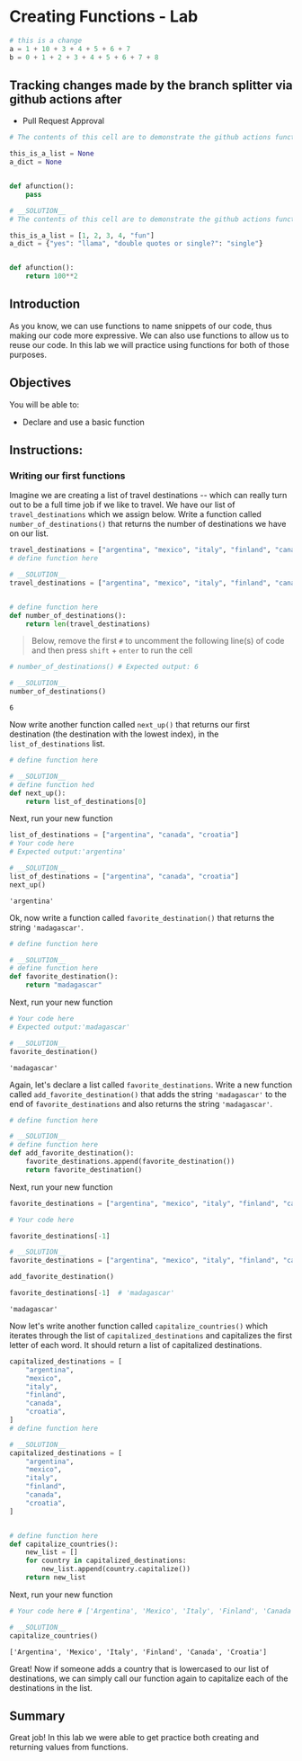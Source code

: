 # Creating Functions - Lab


```python
# this is a change
a = 1 + 10 + 3 + 4 + 5 + 6 + 7
b = 0 + 1 + 2 + 3 + 4 + 5 + 6 + 7 + 8
```

## Tracking changes made by the branch splitter via github actions after
* Pull Request Approval



```python
# The contents of this cell are to demonstrate the github actions functionality on the solution branch

this_is_a_list = None
a_dict = None


def afunction():
    pass
```


```python
# __SOLUTION__
# The contents of this cell are to demonstrate the github actions functionality on the solution branch

this_is_a_list = [1, 2, 3, 4, "fun"]
a_dict = {"yes": "llama", "double quotes or single?": "single"}


def afunction():
    return 100**2
```

## Introduction

As you know, we can use functions to name snippets of our code, thus making our code more expressive. We can also use functions to allow us to reuse our code. In this lab we will practice using functions for both of those purposes.

## Objectives

You will be able to:

* Declare and use a basic function

## Instructions: 
### Writing our first functions

Imagine we are creating a list of travel destinations -- which can really turn out to be a full time job if we like to travel. We have our list of `travel_destinations` which we assign below. Write a function called `number_of_destinations()` that returns the number of destinations we have on our list.


```python
travel_destinations = ["argentina", "mexico", "italy", "finland", "canada", "croatia"]
# define function here
```


```python
# __SOLUTION__
travel_destinations = ["argentina", "mexico", "italy", "finland", "canada", "croatia"]


# define function here
def number_of_destinations():
    return len(travel_destinations)
```

> Below, remove the first `#` to uncomment the following line(s) of code and then press `shift` + `enter` to run the cell


```python
# number_of_destinations() # Expected output: 6
```


```python
# __SOLUTION__
number_of_destinations()
```




    6



Now write another function called `next_up()` that returns our first destination (the destination with the lowest index), in the `list_of_destinations` list.


```python
# define function here
```


```python
# __SOLUTION__
# define function hed
def next_up():
    return list_of_destinations[0]
```

Next, run your new function


```python
list_of_destinations = ["argentina", "canada", "croatia"]
# Your code here
# Expected output:'argentina'
```


```python
# __SOLUTION__
list_of_destinations = ["argentina", "canada", "croatia"]
next_up()
```




    'argentina'



Ok, now write a function called `favorite_destination()` that returns the string `'madagascar'`.


```python
# define function here
```


```python
# __SOLUTION__
# define function here
def favorite_destination():
    return "madagascar"
```

Next, run your new function


```python
# Your code here
# Expected output:'madagascar'
```


```python
# __SOLUTION__
favorite_destination()
```




    'madagascar'



Again, let's declare a list called `favorite_destinations`. Write a new function called `add_favorite_destination()` that adds the string `'madagascar'` to the end of `favorite_destinations` and also returns the string `'madagascar'`.


```python
# define function here
```


```python
# __SOLUTION__
# define function here
def add_favorite_destination():
    favorite_destinations.append(favorite_destination())
    return favorite_destination()
```

Next, run your new function


```python
favorite_destinations = ["argentina", "mexico", "italy", "finland", "canada", "croatia"]

# Your code here

favorite_destinations[-1]
```


```python
# __SOLUTION__
favorite_destinations = ["argentina", "mexico", "italy", "finland", "canada", "croatia"]

add_favorite_destination()

favorite_destinations[-1]  # 'madagascar'
```




    'madagascar'



Now let's write another function called `capitalize_countries()` which iterates through the list of `capitalized_destinations` and capitalizes the first letter of each word. It should return a list of capitalized destinations.


```python
capitalized_destinations = [
    "argentina",
    "mexico",
    "italy",
    "finland",
    "canada",
    "croatia",
]
# define function here
```


```python
# __SOLUTION__
capitalized_destinations = [
    "argentina",
    "mexico",
    "italy",
    "finland",
    "canada",
    "croatia",
]


# define function here
def capitalize_countries():
    new_list = []
    for country in capitalized_destinations:
        new_list.append(country.capitalize())
    return new_list
```

Next, run your new function


```python
# Your code here # ['Argentina', 'Mexico', 'Italy', 'Finland', 'Canada', 'Croatia']
```


```python
# __SOLUTION__
capitalize_countries()
```




    ['Argentina', 'Mexico', 'Italy', 'Finland', 'Canada', 'Croatia']



Great! Now if someone adds a country that is lowercased to our list of destinations, we can simply call our function again to capitalize each of the destinations in the list.

## Summary

Great job! In this lab we were able to get practice both creating and returning values from functions.
